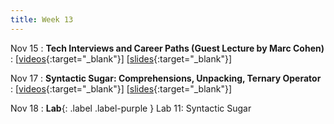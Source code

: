 ```yaml
---
title: Week 13
---
```


Nov 15
: **Tech Interviews and Career Paths (Guest Lecture by Marc Cohen)**
  : \[[videos](https://www.youtube.com/watch?v=FG5860rWppA){:target="_blank"}\] \[[slides](https://docs.google.com/presentation/d/1gSsuA1Qyr0E07zzZaeOPGKNa6XByomo4km-QJlPjv4A/edit){:target="_blank"}\]
  
Nov 17
: **Syntactic Sugar: Comprehensions, Unpacking, Ternary Operator**
  : \[[videos](https://www.youtube.com/watch?v=FgG4Z-EF2rA&list=PLr509y092L29bsGJRZ9H7dOdsHsmP3_Mg){:target="_blank"}\] \[[slides](https://docs.google.com/presentation/d/1qhHWso0J6aPAeegC03z_kh_SqY-VowCHbV-5rKvwo2w/edit?usp=sharing){:target="_blank"}\]

Nov 18
: **Lab**{: .label .label-purple } Lab 11: Syntactic Sugar
<!--   : \[[slides](https://docs.google.com/presentation/d/1jwmbssoMB2YiRlvN5ruEnothRDbr-ZYa/edit){:target="_blank"}\] -->

<!-- 
Sep 4
: **HW**{: .label .label-blue }Released: [HW2: Variables and Types](mimir.com){:target="_blank"} -->

